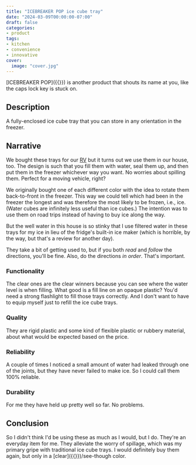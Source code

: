 ```yaml
---
title: "ICEBREAKER POP ice cube tray"
date: "2024-03-09T00:00:00-07:00"
draft: false
categories:
- product
tags:
- kitchen
- convenience
- innovative
cover:
  image: "cover.jpg"
---
```

[ICEBREAKER POP]({{<amazon B09VRH86S2>}}) is another product that shouts its name at you, like the caps lock key is stuck on.
<!--more-->
## Description

A fully-enclosed ice cube tray that you can store in any orientation in the freezer.

## Narrative

We bought these trays for our [RV](http://rangeline.info) but it turns out we use them in our house, too. The design is such that you fill them with water, seal them up, and then put them in the freezer whichever way you want. No worries about spilling them. Perfect for a moving vehicle, right?

We originally bought one of each different color with the idea to rotate them back-to-front in the freezer. This way we could tell which had been in the freezer the longest and was therefore the most likely to be frozen, i.e., ice. (Water cubes are infinitely less useful than ice cubes.) The intention was to use them on road trips instead of having to buy ice along the way.

But the well water in this house is so stinky that I use filtered water in these trays for my ice in lieu of the fridge's built-in ice maker (which is horrible, by the way, but that's a review for another day).

They take a bit of getting used to, but if you both *read* and *follow* the directions, you'll be fine. Also, do the directions *in order*. That's important.

### Functionality

The clear ones are the clear winners because you can see where the water level is when filling. What good is a fill line on an opaque plastic? You'd need a strong flashlight to fill those trays correctly. And I don't want to have to equip myself just to refill the ice cube trays.

### Quality

They are rigid plastic and some kind of flexible plastic or rubbery material, about what would be expected based on the price.

### Reliability

A couple of times I noticed a small amount of water had leaked through one of the joints, but they have never failed to make ice. So I could call them 100% reliable.

### Durability

For me they have held up pretty well so far. No problems.

## Conclusion

So I didn't think I'd be using these as much as I would, but I do. They're an everyday item for me. They alleviate the worry of spillage, which was my primary gripe with traditional ice cube trays. I would definitely buy them again, but only in a [clear]({{<amazon B09VRH86S2>}})/see-though color.